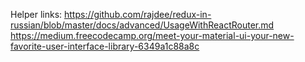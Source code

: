 Helper links:
https://github.com/rajdee/redux-in-russian/blob/master/docs/advanced/UsageWithReactRouter.md
https://medium.freecodecamp.org/meet-your-material-ui-your-new-favorite-user-interface-library-6349a1c88a8c